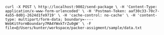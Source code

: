 `curl -X POST \
   http://localhost:9002/send-package \
   -H 'Content-Type: application/x-www-form-urlencoded' \
   -H 'Postman-Token: aaf30c33-70c7-4a55-8d01-2624d1fe9719' \
   -H 'cache-control: no-cache' \
   -H 'content-type: multipart/form-data; boundary=----WebKitFormBoundary7MA4YWxkTrZu0gW' \
   -F file=@/Users/kunter/workspace/packer-assigment/sample/data.txt`